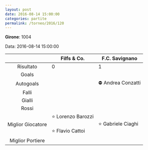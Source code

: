 ```yaml
---
layout: post
date: 2016-08-14 15:00:00
categories: partite
permalink: /torneo/2016/120
---
```

**Girone**: 1004

Data: 2016-08-14 15:00:00

| | Filfs & Co. | F.C. Savignano |
|:-----:|-----|-----|
Risultato|0|1
Goals||
Autogoals||⛔ Andrea Conzatti<br/>
Falli||
Gialli||
Rossi||
Miglior Giocatore|⭐ Lorenzo Barozzi<br/><br/>⭐ Flavio Cattoi<br/>|⭐ Gabriele Ciaghi<br/>
Miglior Portiere||